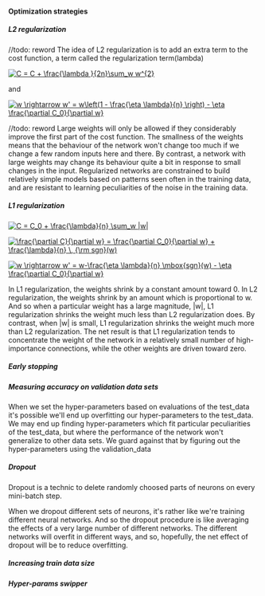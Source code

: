 #### Optimization strategies
##### L2 regularization
//todo: reword
The idea of L2 regularization is to add an extra term to the cost function, a term called the regularization term(lambda)

<a href="https://www.codecogs.com/eqnedit.php?latex=C&space;=&space;C_0&space;&plus;&space;\frac{\lambda&space;}{2n}\sum_w&space;w^{2}" target="_blank"><img src="https://latex.codecogs.com/gif.latex?C&space;=&space;C_0&space;&plus;&space;\frac{\lambda&space;}{2n}\sum_w&space;w^{2}" title="C = C + \frac{\lambda }{2n}\sum_w w^{2}" /></a>

and 

<a href="https://www.codecogs.com/eqnedit.php?latex=w&space;\rightarrow&space;w'&space;=&space;w\left(1&space;-&space;\frac{\eta&space;\lambda}{n}&space;\right)&space;-&space;\eta&space;\frac{\partial&space;C_0}{\partial&space;w}" target="_blank"><img src="https://latex.codecogs.com/gif.latex?w&space;\rightarrow&space;w'&space;=&space;w\left(1&space;-&space;\frac{\eta&space;\lambda}{n}&space;\right)&space;-&space;\eta&space;\frac{\partial&space;C_0}{\partial&space;w}" title="w \rightarrow w' = w\left(1 - \frac{\eta \lambda}{n} \right) - \eta \frac{\partial C_0}{\partial w}" /></a>

//todo: reword
Large weights will only be allowed if they considerably improve the first part of the cost function.
The smallness of the weights means that the behaviour of the network won't change too much if we change a few random inputs here and there. 
By contrast, a network with large weights may change its behaviour quite a bit in response to small changes in the input. 
Regularized networks are constrained to build relatively simple models based on patterns seen often in the training data, 
and are resistant to learning peculiarities of the noise in the training data.
##### L1 regularization
<a href="https://www.codecogs.com/eqnedit.php?latex=C&space;=&space;C_0&space;&plus;&space;\frac{\lambda}{n}&space;\sum_w&space;|w|" target="_blank"><img src="https://latex.codecogs.com/gif.latex?C&space;=&space;C_0&space;&plus;&space;\frac{\lambda}{n}&space;\sum_w&space;|w|" title="C = C_0 + \frac{\lambda}{n} \sum_w |w|" /></a>

<a href="https://www.codecogs.com/eqnedit.php?latex=\frac{\partial&space;C}{\partial&space;w}&space;=&space;\frac{\partial&space;C_0}{\partial&space;w}&space;&plus;&space;\frac{\lambda}{n}&space;\,&space;{\rm&space;sgn}(w)" target="_blank"><img src="https://latex.codecogs.com/gif.latex?\frac{\partial&space;C}{\partial&space;w}&space;=&space;\frac{\partial&space;C_0}{\partial&space;w}&space;&plus;&space;\frac{\lambda}{n}&space;\,&space;{\rm&space;sgn}(w)" title="\frac{\partial C}{\partial w} = \frac{\partial C_0}{\partial w} + \frac{\lambda}{n} \, {\rm sgn}(w)" /></a>

<a href="https://www.codecogs.com/eqnedit.php?latex=w&space;\rightarrow&space;w'&space;=&space;w-\frac{\eta&space;\lambda}{n}&space;\mbox{sgn}(w)&space;-&space;\eta&space;\frac{\partial&space;C_0}{\partial&space;w}" target="_blank"><img src="https://latex.codecogs.com/gif.latex?w&space;\rightarrow&space;w'&space;=&space;w-\frac{\eta&space;\lambda}{n}&space;\mbox{sgn}(w)&space;-&space;\eta&space;\frac{\partial&space;C_0}{\partial&space;w}" title="w \rightarrow w' = w-\frac{\eta \lambda}{n} \mbox{sgn}(w) - \eta \frac{\partial C_0}{\partial w}" /></a>

In L1 regularization, the weights shrink by a constant amount toward 0. In L2 regularization, the weights shrink by an amount which is proportional to w. And so when a particular weight has a large magnitude, |w|, L1 regularization shrinks the weight much less than L2 regularization does. By contrast, when |w| is small, L1 regularization shrinks the weight much more than L2 regularization. The net result is that L1 regularization tends to concentrate the weight of the network in a relatively small number of high-importance connections, while the other weights are driven toward zero.


##### Early stopping
##### Measuring accuracy on validation data sets
When we set the hyper-parameters based on evaluations of the test_data it's possible we'll end 
up overfitting our hyper-parameters to the test_data. We may end up finding hyper-parameters which 
fit particular peculiarities of the test_data, 
but where the performance of the network won't generalize to other data sets.
We guard against that by figuring out the hyper-parameters using the validation_data
##### Dropout
Dropout is a technic to delete randomly choosed parts of neurons on every mini-batch step.

When we dropout different sets of neurons, it's rather like we're training different neural networks. 
And so the dropout procedure is like averaging the effects of a very large number of different networks. 
The different networks will overfit in different ways, and so, hopefully, the net effect of dropout will be to reduce overfitting.

   
##### Increasing train data size
##### Hyper-params swipper
